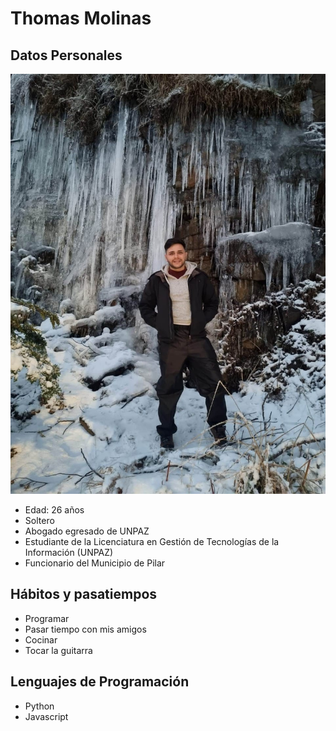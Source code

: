 # Thomas Molinas

## Datos Personales
![Yo siendo feliz](./img/imgThom.jpeg)

- Edad: 26 años
- Soltero
- Abogado egresado de UNPAZ
- Estudiante de la Licenciatura en Gestión de Tecnologías de la Información (UNPAZ)
- Funcionario del Municipio de Pilar

## Hábitos y pasatiempos

- Programar
- Pasar tiempo con mis amigos
- Cocinar
- Tocar la guitarra

## Lenguajes de Programación

- Python
- Javascript

